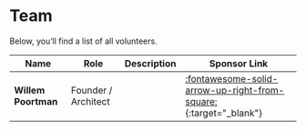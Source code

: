 # Team

Below, you’ll find a list of all volunteers.

| Name                | Role                | Description | Sponsor Link                                                                                              |
|---------------------|---------------------|-------------|-----------------------------------------------------------------------------------------------------------|
| **Willem Poortman** | Founder / Architect |             | [:fontawesome-solid-arrow-up-right-from-square:](https://github.com/sponsors/wpoortman){:target="_blank"} |
